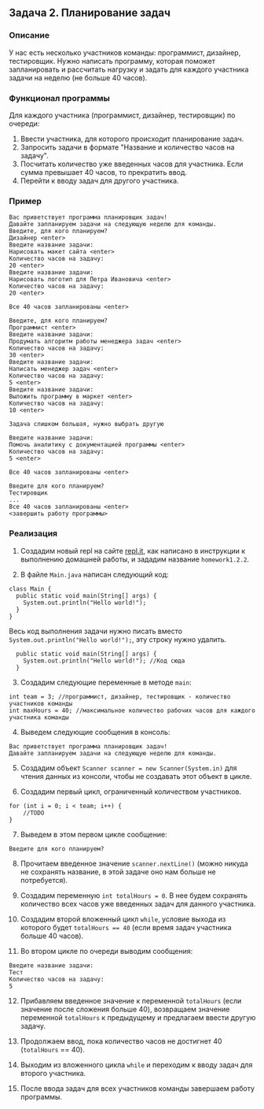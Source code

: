 ## Задача 2. Планирование задач

### Описание
У нас есть несколько участников команды: программист, дизайнер, тестировщик. Нужно написать программу, которая поможет запланировать и рассчитать нагрузку и задать для каждого участника задачи на неделю (не больше 40 часов).

### Функционал программы
Для каждого участника (программист, дизайнер, тестировщик) по очереди:
1. Ввести участника, для которого происходит планирование задач.
2. Запросить задачи в формате "Название и количество часов на задачу".
3. Посчитать количество уже введенных часов для участника. Если сумма превышает 40 часов, то прекратить ввод.
4. Перейти к вводу задач для другого участника.

### Пример
```
Вас приветствует программа планировщик задач!
Давайте запланируем задачи на следующую неделю для команды.
Введите, для кого планируем?
Дизайнер <enter>
Введите название задачи:
Нарисовать макет сайта <enter>
Количество часов на задачу:
20 <enter>
Введите название задачи:
Нарисовать логотип для Петра Ивановича <enter>
Количество часов на задачу:
20 <enter>

Все 40 часов запланированы <enter>

Введите, для кого планируем?
Программист <enter>
Введите название задачи:
Продумать алгоритм работы менеджера задач <enter>
Количество часов на задачу:
30 <enter>
Введите название задачи:
Написать менеджер задач <enter>
Количество часов на задачу:
5 <enter>
Введите название задачи:
Выложить программу в маркет <enter>
Количество часов на задачу:
10 <enter>

Задача слишком большая, нужно выбрать другую

Введите название задачи:
Помочь аналитику с документацией программы <enter>
Количество часов на задачу:
5 <enter>

Все 40 часов запланированы <enter>

Введите для кого планируем?
Тестировщик
...
Все 40 часов запланированы <enter>
<завершить работу программы>
```

### Реализация
1. Создадим новый repl на сайте [repl.it](https://repl.it/repls), как написано в инструкции к выполнению домашней работы, и зададим название `homework1.2.2`.

2. В файле `Main.java` написан следующий код:

```
class Main {
  public static void main(String[] args) {
    System.out.println("Hello world!");
  }
}
``` 

Весь код выполнения задачи нужно писать вместо `System.out.println("Hello world!");`, эту строку нужно удалить.

```
  public static void main(String[] args) {
    System.out.println("Hello world!"); //Код сюда
  }
```

3. Создадим следующие переменные в методе `main`:

```
int team = 3; //программист, дизайнер, тестировщик - количество участников команды
int maxHours = 40; //максимальное количество рабочих часов для каждого участника команды
```

4. Выведем следующие сообщения в консоль:

```
Вас приветствует программа планировщик задач!
Давайте запланируем задачи на следующую неделю для команды.
```

5. Создадим объект `Scanner scanner = new Scanner(System.in)` для чтения данных из консоли, чтобы не создавать этот объект в цикле.

6. Создадим первый цикл, ограниченный количеством участников.

```
for (int i = 0; i < team; i++) {
    //TODO
}
```

7. Выведем в этом первом цикле сообщение:

```
Введите для кого планируем?
```

8. Прочитаем введенное значение `scanner.nextLine()` (можно никуда не сохранять название, в этой задаче оно нам больше не потребуется).

9. Создадим переменную `int totalHours = 0`. В нее будем сохранять количество всех часов уже введенных задач для данного участника.

10. Создадим второй вложенный цикл `while`, условие выхода из которого будет `totalHours == 40` (если время задач участника больше 40 часов).

11. Во втором цикле по очереди выводим сообщения:

```
Введите название задачи:
Тест
Количество часов на задачу:
5
```

12. Прибавляем введенное значение к переменной `totalHours` (если значение после сложения больше 40), возвращаем значение переменной `totalHours` к предыдущему и предлагаем ввести другую задачу.

13. Продолжаем ввод, пока количество часов не достигнет 40 (`totalHours` == 40).

14. Выходим из вложенного цикла `while` и переходим к вводу задач для второго участника.

15. После ввода задач для всех участников команды завершаем работу программы.
